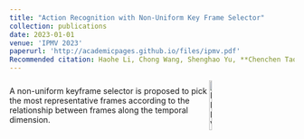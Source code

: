 ```yaml
---
title: "Action Recognition with Non-Uniform Key Frame Selector"
collection: publications
date: 2023-01-01
venue: 'IPMV 2023'
paperurl: 'http://academicpages.github.io/files/ipmv.pdf'
Recommended citation: Haohe Li, Chong Wang, Shenghao Yu, **Chenchen Tao**
---
```


<div style="display: flex; align-items: center;">
  <div style="width:70%">
    A non-uniform keyframe selector is proposed to pick the most representative frames according to the relationship between frames along the temporal dimension.
  </div>
  <div>
    <img style="width:30%" src="https://16422004.github.io/images/ipmv.PNG" alt="IPMV">
  </div>
</div>
